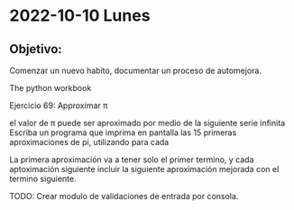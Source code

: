 

# 2022-10-10 Lunes

## Objetivo:

Comenzar un nuevo habito, documentar un proceso de automejora.

The python workbook

Ejercicio 69: Approximar π

el valor de  π puede ser aproximado por medio de la siguiente serie infinita
Escriba un programa que imprima en pantalla las 15 primeras aproximaciones de pi, utilizando para cada 


La primera aproximación va a tener solo el primer termino, y cada aptoximación siguiente incluir la siguiente aproximación mejorada con el termino siguiente.


TODO: Crear modulo de validaciones de entrada por consola.
